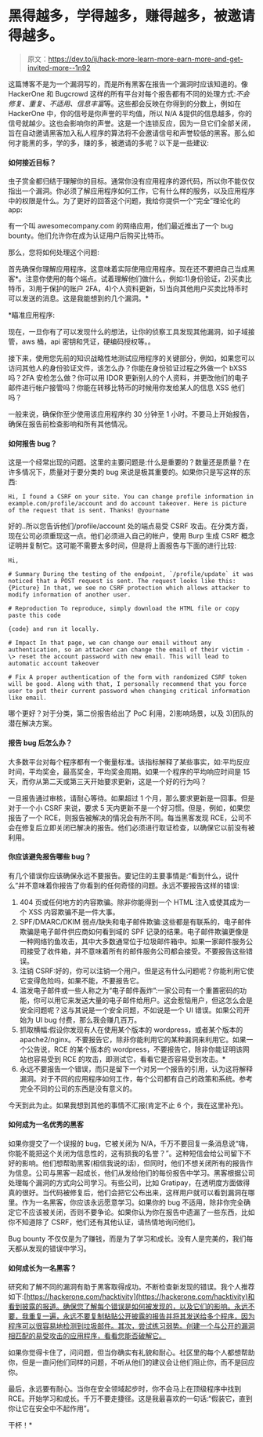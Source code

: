 # 黑得越多，学得越多，赚得越多，被邀请得越多。

> 原文：<https://dev.to/ij/hack-more-learn-more-earn-more-and-get-invited-more--1n92>

这篇博客不是为一个漏洞写的，而是所有黑客在报告一个漏洞时应该知道的。像 HackerOne 和 Bugcrowd 这样的所有平台对每个报告都有不同的处理方式:*不会修复、重复、不适用、信息丰富*等。这些都会反映在你得到的分数上，例如在 HackerOne 中，你的信号是你声誉的平均值，所以 N/A &提供的信息越多，你的信号就越少。这也会影响你的声誉。这是一个连锁反应，因为一旦它们全部关闭，旨在自动邀请黑客加入私人程序的算法将不会邀请信号和声誉较低的黑客。那么如何才能黑的多，学的多，赚的多，被邀请的多呢？以下是一些建议:

#### 如何接近目标？

虫子赏金都归结于理解你的目标。通常你没有应用程序的源代码，所以你不能仅仅指出一个漏洞。你必须了解应用程序如何工作，它有什么样的服务，以及应用程序中的权限是什么。为了更好的回答这个问题，我给你提供一个“完全”理论化的 app:

有一个叫 awesomecompany.com 的网络应用，他们最近推出了一个 bug bounty。他们允许你在成为认证用户后购买比特币。

那么，您将如何处理这个问题:

首先确保你理解应用程序。这意味着实际使用应用程序。现在还不要把自己当成黑客*。注意你使用的每个端点。试着理解他们做什么，例如:1)身份验证，2)买卖比特币，3)用于保护的账户 2FA，4)个人资料更新，5)当向其他用户买卖比特币时可以发送的消息。这是我能想到的几个漏洞。*

 *瞄准应用程序:

现在，一旦你有了可以发现什么的想法，让你的侦察工具发现其他漏洞，如子域接管，aws 桶，api 密钥和凭证，硬编码授权等。。

接下来，使用您先前的知识战略性地测试应用程序的关键部分，例如，如果您可以访问其他人的身份验证文件，该怎么办？你能在身份验证过程之外做一个 bXSS 吗？2FA 安检怎么做？你可以用 IDOR 更新别人的个人资料，并更改他们的电子邮件进行帐户接管吗？你能在转移比特币的时候用你发给某人的信息 XSS 他们吗？

一般来说，确保你至少使用该应用程序约 30 分钟至 1 小时。不要马上开始报告，确保在报告前检查影响和所有其他情况。

#### 如何报告 bug？

这是一个经常出现的问题。这里的主要问题是:什么是重要的？数量还是质量？在许多情况下，质量对于要分类的 bug 来说是极其重要的。如果你只是写这样的东西:

```
Hi, I found a CSRF on your site. You can change profile information in example.com/profile/account and do account takeover. Here is picture of the request that is sent. Thanks! @yourname 
```

好的..所以您告诉他们/profile/account 处的端点易受 CSRF 攻击。在分类方面，现在公司必须重现这一点。他们必须进入自己的帐户，使用 Burp 生成 CSRF 概念证明并复制它。这可能不需要太多时间，但是将上面报告与下面的进行比较:

```
Hi,

# Summary During the testing of the endpoint, `/profile/update` it was noticed that a POST request is sent. The request looks like this: {Picture} In that, we see no CSRF protection which allows attacker to modify information of another user.

# Reproduction To reproduce, simply download the HTML file or copy paste this code

{code} and run it locally.

# Impact In that page, we can change our email without any authentication, so an attacker can change the email of their victim -\> reset the account password with new email. This will lead to automatic account takeover

# Fix A proper authentication of the form with randomized CSRF token will be good. Along with that, I personally recommend that you force user to put their current password when changing critical information like email. 
```

哪个更好？对于分类，第二份报告给出了 PoC 利用，2)影响场景，以及 3)团队的潜在解决方案。

#### 报告 bug 后怎么办？

大多数平台对每个程序都有一个衡量标准。该指标解释了某些事实，如:平均反应时间，平均奖金，最高奖金，平均奖金周期。如果一个程序的平均响应时间是 15 天，而你从第二天或第三天开始要求更新，这是一个好的行为吗？

一旦报告通过审核，请耐心等待。如果超过 1 个月，那么要求更新是一回事。但是对于一个小 CSRF 来说，要求 5 天内更新不是一个好习惯。但是，例如，如果您报告了一个 RCE，则报告被解决的情况会有所不同。每当黑客发现 RCE，公司不会在修复后立即关闭已解决的报告。他们必须进行取证检查，以确保它以前没有被利用。

#### 你应该避免报告哪些 bug？

有几个错误你应该确保永远不要报告。要记住的主要事情是:“看到什么，说什么”并不意味着你报告了你看到的任何奇怪的问题。永远不要报告这样的错误:

1.  404 页或任何地方的内容欺骗。除非你能得到一个 HTML 注入或使其成为一个 XSS 内容欺骗不是一件大事。
2.  SPF/DMARC/DKIM 弱点/缺失和电子邮件欺骗:这些都是有联系的，电子邮件欺骗是电子邮件供应商如何看到域的 SPF 记录的结果。电子邮件欺骗更像是一种网络钓鱼攻击，其中大多数通常位于垃圾邮件箱中。如果一家邮件服务公司接受了收件箱，并不意味着所有的邮件服务公司都会接受。不要报告这些错误。
3.  注销 CSRF:好的，你可以注销一个用户。但是这有什么问题呢？你能利用它使它变得危险吗，如果不能，不要报告它。
4.  滥发电子邮件或一些人称之为“电子邮件轰炸”:一家公司有一个重置密码的功能，你可以用它来发送大量的电子邮件给用户。这会惹恼用户，但这怎么会是安全问题呢？这与其说是一个安全问题，不如说是一个 UI 错误。如果公司开始为 UI bug 付费，那么我会赚几百万。
5.  抓取横幅:假设你发现有人在使用某个版本的 wordpress，或者某个版本的 apache2/nginx。不要报告它，除非你能利用它的某种漏洞来利用它。如果一个公告说，RCE 的某个版本的 wordpress，不要报告它，除非你能证明该网站也容易受到 RCE 的攻击，即测试它，看看它是否容易受到攻击。*
6.  永远不要报告一个错误，而只是留下一个对另一个报告的引用，认为这将解释漏洞。对于不同的应用程序如何工作，每个公司都有自己的政策和系统。参考完全不同的公司的东西是没有意义的。

今天到此为止。如果我想到其他的事情不汇报(肯定不止 6 个，我在这里补充)。

#### 如何成为一名优秀的黑客

如果你提交了一个误报的 bug，它被关闭为 N/A，千万不要回复一条消息说“嗨，你能不能把这个关闭为信息性的，这有损我的名誉？”。这种短信会给公司留下不好的影响。他们想帮助黑客(相信我说的话)，但同时，他们不想关闭所有的报告作为信息。公司与黑客一起成长，他们从发给他们的每份报告中学习。黑客根据公司处理每个漏洞的方式向公司学习。有些公司，比如 Gratipay，在透明度方面做得真的很好。当代码被修复后，他们会把它公布出来，这样用户就可以看到漏洞在哪里。作为一名黑客，你应该永远愿意学习。如果你的 bug 不适用，除非你完全确定它不应该被关闭，否则不要争论。如果你认为你在报告中遗漏了一些东西，比如你不知道除了 CSRF，他们还有其他认证，请热情地询问他们。

Bug bounty 不仅仅是为了赚钱，而是为了学习和成长。没有人是完美的，我们每天都从发现的错误中学习。

#### 如何成长为一名黑客？

研究和了解不同的漏洞有助于黑客取得成功。不断检查新发现的错误。我个人推荐如下:[https://hackerone.com/hacktivity](https://hackerone.com/hacktivity)和看到披露的报道。确保您了解每个错误是如何被发现的，以及它们的影响。永远不要，我重复一遍，永远不要复制粘贴公开披露的报告并将其发送给多个程序，因为程序可以很容易地检测到垃圾邮件。其次，尝试练习弱势。创建一个与公开的漏洞相匹配的易受攻击的应用程序，看看您能否破解它。

如果你觉得卡住了，问问题，但当你确实有礼貌和耐心。社区里的每个人都想帮助你，但是一直问他们同样的问题，不听从他们的建议会让他们阻止你，而不是回应你。

最后，永远要有耐心。当你在安全领域起步时，你不会马上在顶级程序中找到 RCE。开始学习和成长。千万不要走捷径。这是我最喜欢的一句话:“假装它，直到你让它在安全中不起作用”。

干杯！*